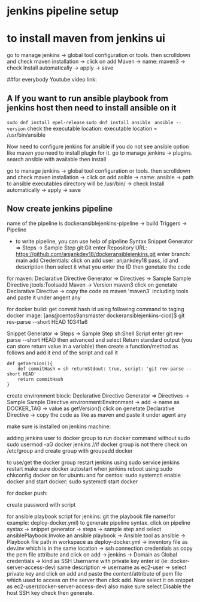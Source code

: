 # jenkins pipeline setup

# to install maven from jenkins ui
go to manage jenkins -> global tool configuration or tools. then scrolldown and check maven installation -> click on add Maven -> name: maven3 -> check Install automatically -> apply -> save

##for everybody Youtube video link: 

## A If you want to run ansible playbook from jenkins host then need to install ansible on it
```sudo dnf install epel-release```
```sudo dnf install ansible ```
```ansible --version```
check the executable location: executable location = /usr/bin/ansible

Now need to configure jenkins for ansible
if you do not see ansible option like maven you need to install plugin for it.
go to manage jenkins -> plugins. search ansible with available then install

go to manage jenkins -> global tool configuration or tools. then scrolldown and check maven installation -> click on add asible -> name: ansible -> path to ansible executables directory will be /usr/bin/ -> check Install automatically -> apply -> save

## Now create jenkins pipeline
name of the pipeline is dockeransiblejenkins-pipeline -> build Triggers -> Pipeline

* to write pipeline, you can use help of pipeline Syntax
Snippet Generator => Steps -> Sample Step git:Git enter Repository URL: https://github.com/anjankdey18/dockeransiblejenkins.git enter branch: main add Credentials: click on add  user: anjankdey18 pass, id and description then select it what you enter the ID then genetate the code

for maven:
Declarative Directive Generator => Directives -> Sample Sample Directive jtools:Toolsadd Maven -> Version maven3 click on genetate Declarative Directive -> copy the code as maven 'maven3' including tools and paste it under angent any

for docker build:
get commit hash id using following command to taging docker image:
[ans@centos9ansmaster dockeransiblejenkins-cicd]$ git rev-parse --short HEAD
10341a6

Snippet Generator => Steps -> Sample Step sh:Shell Script enter git rev-parse --short HEAD then advanced and select Return standard output (you can store return value in a variable) then create a function/method as follows and add it end of the script and call it
``` 
def getVersion(){
    def commitHash = sh returnStdout: true, script: 'git rev-parse --short HEAD'
    return commitHash
}

```
create environment block:
Declarative Directive Generator => Directives -> Sample Sample Directive environment:Environment -> add -> name as DOCKER_TAG  -> value as getVersion() click on genetate Declarative Directive -> copy the code as like as maven and paste it under agent any

make sure is installed on jenkins machine:

adding jenkins user to docker group to run docker command without sudo
sudo usermod -aG docker jenkins  //if docker group is not there check on /etc/group and create group with groupadd docker

to use/get the docker group restart jenkins using sudo service jenkins restart
make sure docker autostart when jenkins reboot using sudo chkconfig docker on for ubuntu and for centos: sudo systemctl enable docker and start docker: sudo systemctl start docker


for docker push:

create password with script

for ansible playbook script for jenkins:
git the playbook file name(for example: deploy-docker.yml) to generate pipeline syntax. click on pipeline systax -> snippet generator -> steps -> sample step and select ansiblePlaybook:Invoke an ansible playbook -> Ansible tool as ansible -> Playbook file path in workspace as deploy-docker.yml -> inventory file as dev.inv which is in the same location -> ssh connection credentials as copy the pem file attribute and click on add -> jenkins -> Domain as Global credentials -> kind as SSH Username with private key enter id (ie: docker-server-access-dev) same description -> username as ec2-user -> select private key and click on add and paste the content/attribute of pem file which used to access on the server then click add. Now select it on snippet as ec2-user(docker-server-access-dev) also make sure select Disable the host SSH key check then generate.
